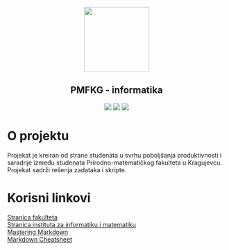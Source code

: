 <p align="center"><a href="https://www.pmf.kg.ac.rs"><img src="https://raw.githubusercontent.com/TodorovicSrdjan/PMFKG/master/pmflogo.gif" width="150"></a></p> 
<h2 align="center"><b>PMFKG - informatika</b></h2>

<p align="center">
<a href="https://github.com/Produktivna-grupa/PMFKG/commits/master" alt="Commit history"><img src="https://img.shields.io/github/last-commit/Produktivna-grupa/PMFKG?color=green" ></a>
<a href="https://github.com/Produktivna-grupa/PMFKG/issues?q=is%3Aopen" alt="Open issues"><img src="https://img.shields.io/github/issues-raw/Produktivna-grupa/PMFKG.svg?color=green"></a>
<a href="https://github.com/Produktivna-grupa/PMFKG/" alt="Contributors" <img src="https://img.shields.io/github/contributors/Produktivna-grupa/PMFKG?color=green"></a>
<a href="https://opensource.org/licenses/MIT" alt="License: MIT"><img src="https://img.shields.io/github/license/Produktivna-grupa/PMFKG"></a>


# O projektu
Projekat je kreiran od strane studenata u svrhu poboljšanja produktivnosti i saradnje između studenata Prirodno-matematičkog fakulteta u Kragujevcu. Projekat sadrži rešenja zadataka i skripte.

# Korisni linkovi
[Stranica fakulteta](https://www.pmf.kg.ac.rs/) </br>
[Stranica instituta za informatiku i matematiku](https://imi.pmf.kg.ac.rs/) </br>
[Mastering Markdown](https://guides.github.com/features/mastering-markdown/) </br>
[Markdown Cheatsheet](https://github.com/adam-p/markdown-here/wiki/Markdown-Cheatsheet) </br>
